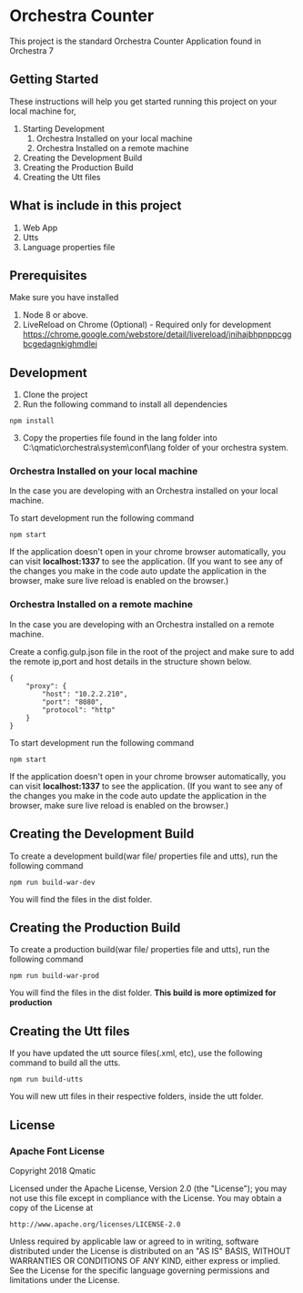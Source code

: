 # Orchestra Counter

This project is the standard Orchestra Counter Application found in Orchestra 7

## Getting Started

These instructions will help you get started running this project on your local machine for,
1. Starting Development
    1. Orchestra Installed on your local machine
    2. Orchestra Installed on a remote machine
2. Creating the Development Build
3. Creating the Production Build
4. Creating the Utt files

## What is include in this project

1. Web App
2. Utts
3. Language properties file

## Prerequisites

Make sure you have installed 
1. Node 8 or above.
2. LiveReload on Chrome (Optional) - Required only for development
    https://chrome.google.com/webstore/detail/livereload/jnihajbhpnppcggbcgedagnkighmdlei

## Development

1. Clone the project
2. Run the following command to install all dependencies

```
npm install
```
3. Copy the properties file found in the lang folder into C:\qmatic\orchestra\system\conf\lang folder of your orchestra system.

### Orchestra Installed on your local machine

In the case you are developing with an Orchestra installed on your local machine.

To start development run the following command

```
npm start
```

If the application doesn't open in your chrome browser automatically, you can visit **localhost:1337** to see the application. (If you want to see any of the changes you make in the code auto update the application in the browser, make sure live reload is enabled on the browser.)

### Orchestra Installed on a remote machine

In the case you are developing with an Orchestra installed on a remote machine.

Create a config.gulp.json file in the root of the project and make sure to add the remote ip,port and host details in the structure shown below.

```
{
    "proxy": {
        "host": "10.2.2.210",
        "port": "8080",
        "protocol": "http"
    }
}
```

To start development run the following command

```
npm start
```

If the application doesn't open in your chrome browser automatically, you can visit **localhost:1337** to see the application. (If you want to see any of the changes you make in the code auto update the application in the browser, make sure live reload is enabled on the browser.)

## Creating the Development Build

To create a development build(war file/ properties file and utts), run the following command

```
npm run build-war-dev
```

You will find the files in the dist folder.

## Creating the Production Build

To create a production build(war file/ properties file and utts), run the following command

```
npm run build-war-prod
```

You will find the files in the dist folder.
**This build is more optimized for production**

## Creating the Utt files

If you have updated the utt source files(.xml, etc), use the following command to build all the utts.

```
npm run build-utts
```

You will new utt files in their respective folders, inside the utt folder.

## License

### Apache Font License
Copyright 2018 Qmatic

Licensed under the Apache License, Version 2.0 (the "License");
you may not use this file except in compliance with the License.
You may obtain a copy of the License at

    http://www.apache.org/licenses/LICENSE-2.0

Unless required by applicable law or agreed to in writing, software
distributed under the License is distributed on an "AS IS" BASIS,
WITHOUT WARRANTIES OR CONDITIONS OF ANY KIND, either express or implied.
See the License for the specific language governing permissions and
limitations under the License.

